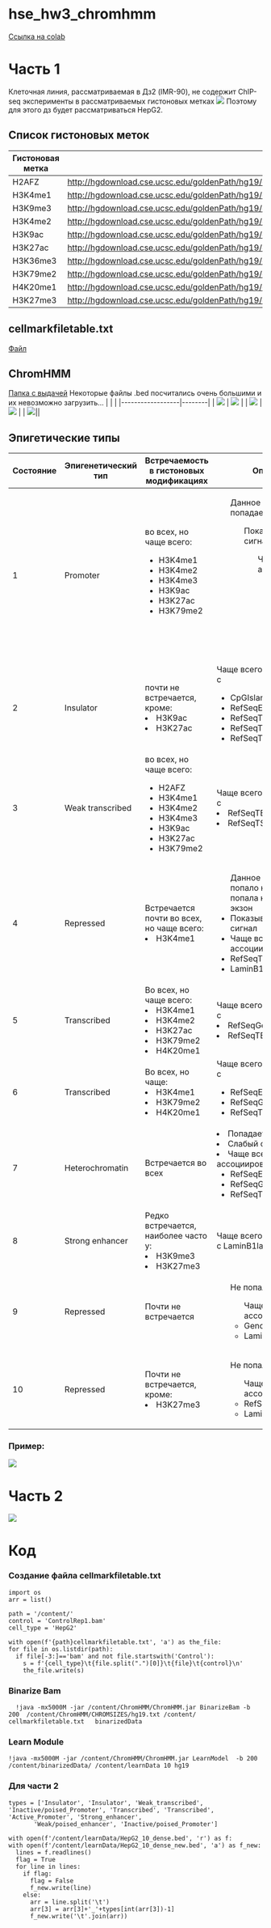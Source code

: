 # hse_hw3_chromhmm
[Ссылка на colab](https://colab.research.google.com/drive/15umUh2vXqvAk3fWwrGRBwJZNNDFFmy-f?usp=sharing)
# Часть 1

Клеточная линия, рассматриваемая в Дз2 (IMR-90), не содержит ChIP-seq эксперименты в рассматриваемых гистоновых метках
![](./img/noIMR.png)
Поэтому для этого дз будет рассматриваться HepG2.

## Список гистоновых меток

| Гистоновая метка | Ссылка |
|------------------|--------|
|   H2AFZ          |    http://hgdownload.cse.ucsc.edu/goldenPath/hg19/encodeDCC/wgEncodeBroadHistone/wgEncodeBroadHistoneHepg2H2azStdAlnRep1.bam    |
|   H3K4me1        |    http://hgdownload.cse.ucsc.edu/goldenPath/hg19/encodeDCC/wgEncodeBroadHistone/wgEncodeBroadHistoneHepg2H3k04me1StdAlnRep1.bam    |
|   H3K9me3        |    http://hgdownload.cse.ucsc.edu/goldenPath/hg19/encodeDCC/wgEncodeBroadHistone/wgEncodeBroadHistoneHepg2H3k09me3AlnRep1.bam    |
|   H3K4me2        |    http://hgdownload.cse.ucsc.edu/goldenPath/hg19/encodeDCC/wgEncodeBroadHistone/wgEncodeBroadHistoneHepg2H3k4me2StdAlnRep1.bam    |
|   H3K9ac         |    http://hgdownload.cse.ucsc.edu/goldenPath/hg19/encodeDCC/wgEncodeBroadHistone/wgEncodeBroadHistoneHepg2H3k9acStdAlnRep1.bam    |
|   H3K27ac        |    http://hgdownload.cse.ucsc.edu/goldenPath/hg19/encodeDCC/wgEncodeBroadHistone/wgEncodeBroadHistoneHepg2H3k27acStdAlnRep1.bam    |
|   H3K36me3       |    http://hgdownload.cse.ucsc.edu/goldenPath/hg19/encodeDCC/wgEncodeBroadHistone/wgEncodeBroadHistoneHepg2H3k36me3StdAlnRep1.bam    |
|   H3K79me2       |    http://hgdownload.cse.ucsc.edu/goldenPath/hg19/encodeDCC/wgEncodeBroadHistone/wgEncodeBroadHistoneHepg2H3k79me2StdAlnRep1.bam    |
|   H4K20me1       |    http://hgdownload.cse.ucsc.edu/goldenPath/hg19/encodeDCC/wgEncodeBroadHistone/wgEncodeBroadHistoneHepg2H4k20me1StdAlnRep1.bam    |
|   H3K27me3       |    http://hgdownload.cse.ucsc.edu/goldenPath/hg19/encodeDCC/wgEncodeBroadHistone/wgEncodeBroadHistoneHepg2H3k27me3StdAlnRep1.bam    |

## cellmarkfiletable.txt

[Файл](./cellmarkfiletable.txt)

## ChromHMM
[Папка с выдачей](./ChromHMM/)
Некоторые файлы .bed посчитались очень большими и их невозможно загрузить... 
| |  |
|------------------|--------|
|   ![](./ChromHMM/emissions_10.png)    |    ![](./ChromHMM/HepG2_10_overlap.png) |
|   ![](./ChromHMM/HepG2_10_RefSeqTES_neighborhood.png)       |  ![](./ChromHMM/HepG2_10_RefSeqTSS_neighborhood.png)   |
| ![](./ChromHMM/transitions_10.png)||

## Эпигетические типы

| Состояние | Эпигенетический тип |Встречаемость в гистоновых модификациях| Описание | Изображение из USCC |
|-----------|----------|------|----------|---------------------|
|     1     |  Promoter  |  во всех, но чаще всего: <ul><li> H3K4me1 <li> H3K4me2 <li> H3K4me3 <li> H3K9ac <li> H3K27ac <li> H3K79me2  | <ul> Данное состояние попадает на экзон <ul> Показывает высокий сигнал <ul> Чаще всего ассоциировано с <ul><li> RefSeqExon <li> RefSeqGene <li> RefSeqTES <li> RefSeqTSS2kb </li> </li>  В меньшей степени с: <li> CpGIslands |        ![](./img/1.png)              |
|     2     |  Insulator  |   почти не встречается, кроме: <li> H3K9ac  <li> H3K27ac |   Чаще всего ассоциировано с <ul><li> CpGIslands <li> RefSeqExon <li> RefSeqTES <li> RefSeqTSS <li> RefSeqTSS2kb   |   ![](./img/2.png)        |
|     3     |  Weak transcribed |  во всех, но чаще всего: <ul><li> H2AFZ <li> H3K4me1 <li> H3K4me2 <li> H3K4me3 <li> H3K9ac <li> H3K27ac <li> H3K79me2    |  Чаще всего ассоциировано с  <li> RefSeqTES <li> RefSeqTSS2kb   |        ![](./img/3.png)              |
|     4     |  Repressed |   Встречается почти во всех, но чаще всего:  <li> H3K4me1  |  <ul> Данное состояние нe попало на ген или попала на интрон и экзон <li> Показывает низкий сигнал <li> Чаще всего ассоциировано с  <li> RefSeqTES <li> LaminB1lads   |        ![](./img/4.png)              |
|     5     |  Transcribed |   Во всех, но чаще всего:  <li> H3K4me1 <li> H3K4me2 <li> H3K27ac <li> H3K79me2 <li> H4K20me1|  Чаще всего ассоциировано с <li> RefSeqGene <li> RefSeqTES  |        ![](./img/5_.png)              |
|     6     |  Transcribed  |   Во всех, но чаще: <li> H3K4me1 <li> H3K79me2 <li> H4K20me1  | Чаще всего ассоциировано с <ul><li> RefSeqExon <li> RefSeqGene <li> RefSeqTSS |        ![](./img/6.png)              |
|     7     |  Heterochromatin |  Встречается во всех   |  <li> Попадает в интрон гена <li> Слабый сигнал <li> Чаще всего ассоциировано с <ul><li> RefSeqExon <li> RefSeqGene <li> RefSeqTSS  |        ![](./img/7.png)              |
|     8     |  Strong enhancer |   Редко встречается, наиболее часто у: <li> H3K9me3 <li> H3K27me3  |  Чаще всего ассоциировано с LaminB1lads    |        ![](./img/8.png)              |
|     9     |  Repressed |   Почти не встречается   |  <ul> Не попало на ген <ul> Чаще всего ассоциировано с  <li> Genome <li> LaminB1lads    |        ![](./img/9.png)              |
|    10     |  Repressed  |   Почти не встречается, кроме: <li> H3K27me3  |  <ul> Не попало на ген <ul> Чаще всего ассоциировано с  <li> RefSeqTES <li> LaminB1lads    |        ![](./img/10.png)              |

 ### Пример:
  ![](./img/5.png) 
#  Часть 2
  ![](./img/part2.png) 
# Код
  ### Создание файла cellmarkfiletable.txt
  ```
  import os
arr = list()

path = '/content/'
control = 'ControlRep1.bam'
cell_type = 'HepG2'

with open(f'{path}cellmarkfiletable.txt', 'a') as the_file:
  for file in os.listdir(path):
    if file[-3:]=='bam' and not file.startswith('Control'):
      s = f'{cell_type}\t{file.split(".")[0]}\t{file}\t{control}\n'
      the_file.write(s)
  ```
 ###  Binarize Bam
```
  !java -mx5000M -jar /content/ChromHMM/ChromHMM.jar BinarizeBam -b 200  /content/ChromHMM/CHROMSIZES/hg19.txt /content/ cellmarkfiletable.txt   binarizedData
  ```
  ### Learn Module
  ```
  !java -mx5000M -jar /content/ChromHMM/ChromHMM.jar LearnModel  -b 200 /content/binarizedData/ /content/learnData 10 hg19
  ```
  ### Для части 2
  ```
types = ['Insulator', 'Insulator', 'Weak_transcribed', 'Inactive/poised_Promoter', 'Transcribed', 'Transcribed', 'Active_Promoter', 'Strong_enhancer',
         'Weak/poised_enhancer', 'Inactive/poised_Promoter']

with open(f'/content/learnData/HepG2_10_dense.bed', 'r') as f:
  with open(f'/content/learnData/HepG2_10_dense_new.bed', 'a') as f_new:
    lines = f.readlines()
    flag = True
    for line in lines:
      if flag:
        flag = False
        f_new.write(line)
      else:
        arr = line.split('\t')
        arr[3] = arr[3]+'_'+types[int(arr[3])-1]
        f_new.write('\t'.join(arr))
  ```
